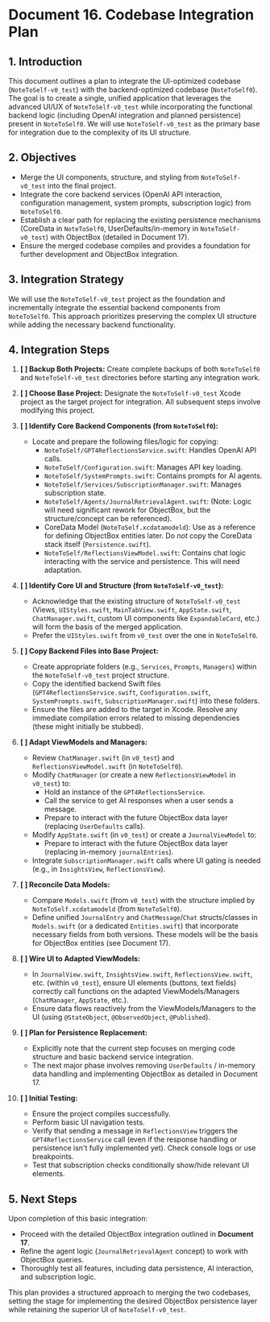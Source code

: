 # Document 16. Codebase Integration Plan

## 1. Introduction

This document outlines a plan to integrate the UI-optimized codebase (`NoteToSelf-v0_test`) with the backend-optimized codebase (`NoteToSelf0`). The goal is to create a single, unified application that leverages the advanced UI/UX of `NoteToSelf-v0_test` while incorporating the functional backend logic (including OpenAI integration and planned persistence) present in `NoteToSelf0`. We will use `NoteToSelf-v0_test` as the primary base for integration due to the complexity of its UI structure.

## 2. Objectives

*   Merge the UI components, structure, and styling from `NoteToSelf-v0_test` into the final project.
*   Integrate the core backend services (OpenAI API interaction, configuration management, system prompts, subscription logic) from `NoteToSelf0`.
*   Establish a clear path for replacing the existing persistence mechanisms (CoreData in `NoteToSelf0`, UserDefaults/in-memory in `NoteToSelf-v0_test`) with ObjectBox (detailed in Document 17).
*   Ensure the merged codebase compiles and provides a foundation for further development and ObjectBox integration.

## 3. Integration Strategy

We will use the `NoteToSelf-v0_test` project as the foundation and incrementally integrate the essential backend components from `NoteToSelf0`. This approach prioritizes preserving the complex UI structure while adding the necessary backend functionality.

## 4. Integration Steps

1.  **[ ] Backup Both Projects:** Create complete backups of both `NoteToSelf0` and `NoteToSelf-v0_test` directories before starting any integration work.

2.  **[ ] Choose Base Project:** Designate the `NoteToSelf-v0_test` Xcode project as the target project for integration. All subsequent steps involve modifying this project.

3.  **[ ] Identify Core Backend Components (from `NoteToSelf0`):**
    *   Locate and prepare the following files/logic for copying:
        *   `NoteToSelf/GPT4ReflectionsService.swift`: Handles OpenAI API calls.
        *   `NoteToSelf/Configuration.swift`: Manages API key loading.
        *   `NoteToSelf/SystemPrompts.swift`: Contains prompts for AI agents.
        *   `NoteToSelf/Services/SubscriptionManager.swift`: Manages subscription state.
        *   `NoteToSelf/Agents/JournalRetrievalAgent.swift`: (Note: Logic will need significant rework for ObjectBox, but the structure/concept can be referenced).
        *   CoreData Model (`NoteToSelf.xcdatamodeld`): Use as a reference for defining ObjectBox entities later. Do *not* copy the CoreData stack itself (`Persistence.swift`).
        *   `NoteToSelf/ReflectionsViewModel.swift`: Contains chat logic interacting with the service and persistence. This will need adaptation.

4.  **[ ] Identify Core UI and Structure (from `NoteToSelf-v0_test`):**
    *   Acknowledge that the existing structure of `NoteToSelf-v0_test` (Views, `UIStyles.swift`, `MainTabView.swift`, `AppState.swift`, `ChatManager.swift`, custom UI components like `ExpandableCard`, etc.) will form the basis of the merged application.
    *   Prefer the `UIStyles.swift` from `v0_test` over the one in `NoteToSelf0`.

5.  **[ ] Copy Backend Files into Base Project:**
    *   Create appropriate folders (e.g., `Services`, `Prompts`, `Managers`) within the `NoteToSelf-v0_test` project structure.
    *   Copy the identified backend Swift files (`GPT4ReflectionsService.swift`, `Configuration.swift`, `SystemPrompts.swift`, `SubscriptionManager.swift`) into these folders.
    *   Ensure the files are added to the target in Xcode. Resolve any immediate compilation errors related to missing dependencies (these might initially be stubbed).

6.  **[ ] Adapt ViewModels and Managers:**
    *   Review `ChatManager.swift` (in `v0_test`) and `ReflectionsViewModel.swift` (in `NoteToSelf0`).
    *   Modify `ChatManager` (or create a new `ReflectionsViewModel` in `v0_test`) to:
        *   Hold an instance of the `GPT4ReflectionsService`.
        *   Call the service to get AI responses when a user sends a message.
        *   Prepare to interact with the future ObjectBox data layer (replacing `UserDefaults` calls).
    *   Modify `AppState.swift` (in `v0_test`) or create a `JournalViewModel` to:
        *   Prepare to interact with the future ObjectBox data layer (replacing in-memory `journalEntries`).
    *   Integrate `SubscriptionManager.swift` calls where UI gating is needed (e.g., in `InsightsView`, `ReflectionsView`).

7.  **[ ] Reconcile Data Models:**
    *   Compare `Models.swift` (from `v0_test`) with the structure implied by `NoteToSelf.xcdatamodeld` (from `NoteToSelf0`).
    *   Define unified `JournalEntry` and `ChatMessage`/`Chat` structs/classes in `Models.swift` (or a dedicated `Entities.swift`) that incorporate necessary fields from both versions. These models will be the basis for ObjectBox entities (see Document 17).

8.  **[ ] Wire UI to Adapted ViewModels:**
    *   In `JournalView.swift`, `InsightsView.swift`, `ReflectionsView.swift`, etc. (within `v0_test`), ensure UI elements (buttons, text fields) correctly call functions on the adapted ViewModels/Managers (`ChatManager`, `AppState`, etc.).
    *   Ensure data flows reactively from the ViewModels/Managers to the UI (using `@StateObject`, `@ObservedObject`, `@Published`).

9.  **[ ] Plan for Persistence Replacement:**
    *   Explicitly note that the current step focuses on merging code structure and basic backend service integration.
    *   The next major phase involves removing `UserDefaults` / in-memory data handling and implementing ObjectBox as detailed in Document 17.

10. **[ ] Initial Testing:**
    *   Ensure the project compiles successfully.
    *   Perform basic UI navigation tests.
    *   Verify that sending a message in `ReflectionsView` triggers the `GPT4ReflectionsService` call (even if the response handling or persistence isn't fully implemented yet). Check console logs or use breakpoints.
    *   Test that subscription checks conditionally show/hide relevant UI elements.

## 5. Next Steps

Upon completion of this basic integration:

*   Proceed with the detailed ObjectBox integration outlined in **Document 17**.
*   Refine the agent logic (`JournalRetrievalAgent` concept) to work with ObjectBox queries.
*   Thoroughly test all features, including data persistence, AI interaction, and subscription logic.

This plan provides a structured approach to merging the two codebases, setting the stage for implementing the desired ObjectBox persistence layer while retaining the superior UI of `NoteToSelf-v0_test`.